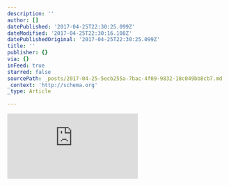 ```yaml
---
description: ''
author: []
datePublished: '2017-04-25T22:30:25.099Z'
dateModified: '2017-04-25T22:30:16.108Z'
datePublishedOriginal: '2017-04-25T22:30:25.099Z'
title: ''
publisher: {}
via: {}
inFeed: true
starred: false
sourcePath: _posts/2017-04-25-5ecb255a-7bac-4f09-9832-18c049bb8cb7.md
_context: 'http://schema.org'
_type: Article

---
```

![](https://the-grid-user-content.s3-us-west-2.amazonaws.com/0425180c-a300-4d27-9b1e-8bfcd5a96b72.html)